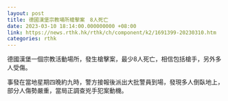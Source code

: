 ```yaml
---
layout: post
title: 德國漢堡宗教場所槍擊案　8人死亡
date: 2023-03-10 18:14:00.000000000 +08:00
link: https://news.rthk.hk/rthk/ch/component/k2/1691399-20230310.htm
categories: rthk
---
```


德國漢堡一個宗教活動場所，發生槍擊案，最少8人死亡，相信包括槍手，另外多人受傷。

事發在當地星期四晚約九時，警方接報後派出大批警員到場，發現多人倒臥地上，部分人傷勢嚴重，當局正調查兇手犯案動機。
